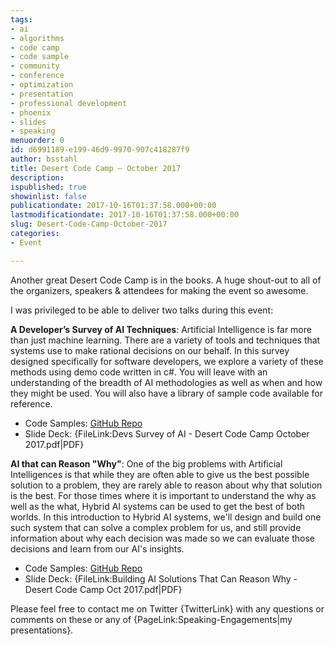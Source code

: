 ```yaml
---
tags:
- ai
- algorithms
- code camp
- code sample
- community
- conference
- optimization
- presentation
- professional development
- phoenix
- slides
- speaking
menuorder: 0
id: d6991189-e199-46d9-9970-907c418287f9
author: bsstahl
title: Desert Code Camp – October 2017
description: 
ispublished: true
showinlist: false
publicationdate: 2017-10-16T01:37:58.000+00:00
lastmodificationdate: 2017-10-16T01:37:58.000+00:00
slug: Desert-Code-Camp-October-2017
categories:
- Event

---
```

Another great Desert Code Camp is in the books. A huge shout-out to all of the organizers, speakers & attendees for making the event so awesome.

I was privileged to be able to deliver two talks during this event:

**A Developer’s Survey of AI Techniques**: Artificial Intelligence is far more than just machine learning. There are a variety of tools and techniques that systems use to make rational decisions on our behalf. In this survey designed specifically for software developers, we explore a variety of these methods using demo code written in c#. You will leave with an understanding of the breadth of AI methodologies as well as when and how they might be used. You will also have a library of sample code available for reference.
  * Code Samples: [GitHub Repo](https://github.com/bsstahl/AIDemos/tree/master/ChutesAndLaddersDemo/Simulation "GitHub Repo for Chutes & Ladders Demo")
  * Slide Deck: {FileLink:Devs Survey of AI - Desert Code Camp October 2017.pdf|PDF}

**AI that can Reason "Why"**: One of the big problems with Artificial Intelligences is that while they are often able to give us the best possible solution to a problem, they are rarely able to reason about why that solution is the best. For those times where it is important to understand the why as well as the what, Hybrid AI systems can be used to get the best of both worlds. In this introduction to Hybrid AI systems, we'll design and build one such system that can solve a complex problem for us, and still provide information about why each decision was made so we can evaluate those decisions and learn from our AI's insights.

* Code Samples: [GitHub Repo](https://github.com/bsstahl/AIDemos/tree/master/HybridConferenceSchedulerDemo "GitHub Repo for Conference Scheduler Demo")
* Slide Deck: {FileLink:Building AI Solutions That Can Reason Why - Desert Code Camp Oct 2017.pdf|PDF}

Please feel free to contact me on Twitter {TwitterLink} with any questions or comments on these or any of {PageLink:Speaking-Engagements|my presentations}.